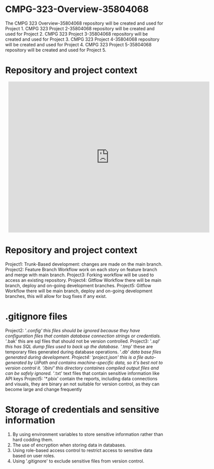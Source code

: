 # CMPG-323-Overview-35804068
The CMPG 323 Overview-35804068 repository will be created and used for Project 1.
CMPG 323 Project 2-35804068 repository will be created and used for Project 2.
CMPG 323 Project 3-35804068 repository will be created and used for Project 3.
CMPG 323 Project 4-35804068 repository will be created and used for Project 4.
CMPG 323 Project 5-35804068 repository will be created and used for Project 5.

# Repository and project context
<div style="width: 640px; height: 480px; margin: 10px; position: relative;"><iframe allowfullscreen frameborder="0" style="width:640px; height:480px" src="https://lucid.app/documents/embedded/1a485c7e-89b3-4165-b03e-ccaf745095e1" id="eCSiDnT-iAKe"></iframe></div>

# Repository and project context
Project1: Trunk-Based development: changes are made on the main branch.
Project2: Feature Branch Workflow work on each story on feature branch and merge with main branch.
Project3: Forking workflow will be used to access an existing repository.
Project4: Gitflow Workflow there will be main branch, deploy and on-going development branches.
Project5: Gitflow Workflow there will be main branch, deploy and on-going development branches, this will allow for bug fixes if any exist.

# .gitignore files
Project2: '*.config' this files should  be ignored because they have configuration files that contain database connection strings or credentials.
'*.bak' this are sql files that should not be version controlled.
Project3: '*.sql' this has SQL dump files used to back up the database.
'*.tmp' these are temporary files generated during database operations.
'*.db' data base files generated during development.
Project4: 'project.json' this is a file auto-generated by UiPath and contains machine-specific data, so it's best not to version control it.
'/bin/' this directory containes compiled output files and can be safely ignored.
'*.txt' text files that contain sensitive information like API keys
Project5: '*.pbix' contain the reports, including data connections and visuals, they are binary an not suitable for version control, as they can become large and change frequently

# Storage of credentials and sensitive information
1. By using environment variables to store sensitive information rather than hard codding them.
2. The use of encryption when storing data in databases.
3. Using role-based access control to restrict access to sensitive data based on user roles.
4. Using '.gitignore' to exclude sensitive files from version control.
